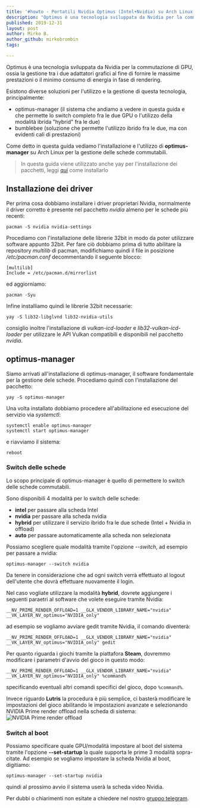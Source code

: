 ```yaml
---
title: '#howto - Portatili Nvidia Optimus (Intel+Nvidia) su Arch Linux con optimus-manager'
description: "Optimus è una tecnologia sviluppata da Nvidia per la commutazione di GPU, ossia la gestione tra i due adattatori gra.."
published: 2019-12-31
layout: post
author: Mirko B.
author_github: mirkobrombin
tags:

---
```

Optimus è una tecnologia sviluppata da Nvidia per la commutazione di GPU, ossia la gestione tra i due adattatori grafici al fine di fornire le massime prestazioni o il minimo consumo di energia in fase di rendering.

Esistono diverse soluzioni per l'utilizzo e la gestione di questa tecnologia, principalmente:
* optimus-manager (il sistema che andiamo a vedere in questa guida e che permette lo switch completo fra le due GPU o l'utilizzo della modalità ibrida "hybrid" fra le due)
* bumblebee (soluzione che permette l'utilizzo ibrido fra le due, ma con evidenti cali di prestazioni)

Come detto in questa guida vediamo l'installazione e l'utilizzo di **optimus-manager** su Arch Linux per la gestione delle schede commutabili.

> In questa guida viene utilizzato anche yay per l'installazione dei pacchetti, leggi <a href="https://linuxhub.it/articles/howto-introduzione-alla-aur-e-aur-helper">qui</a> come installarlo

## Installazione dei driver
Per prima cosa dobbiamo installare i driver proprietari Nvidia, normalmente il driver corretto è presente nel pacchetto *nvidia* almeno per le schede più recenti:
```
pacman -S nvidia nvidia-settings
```
Procediamo con l'installazione delle librerie 32bit in modo da poter utilizzare software appunto 32bit. Per fare ciò dobbiamo prima di tutto abilitare la repository *multilib* di pacman, modifichiamo quindi il file in posizione */etc/pacman.conf* decommentando il seguente blocco:
```
[multilib]
Include = /etc/pacman.d/mirrorlist
```
ed aggiorniamo:
```
pacman -Syu
```
Infine installiamo quindi le librerie 32bit necessarie:
```
yay -S lib32-libglvnd lib32-nvidia-utils
```
consiglio inoltre l'installazione di *vulkan-icd-loader* e *lib32-vulkan-icd-loader* per utilizzare le API Vulkan compatibili e disponibili nel pacchetto *nvidia*.

## optimus-manager
Siamo arrivati all'installazione di optimus-manager, il software fondamentale per la gestione dele schede. Procediamo quindi con l'installazione del pacchetto:
```
yay -S optimus-manager
```
Una volta installato dobbiamo procedere all'abilitazione ed esecuzione del servizio via *systemctl*:
```
systemctl enable optimus-manager
systemctl start optimus-manager
```
e riavviamo il sistema:
```
reboot
```

### Switch delle schede
Lo scopo principale di optimus-manager è quello di permettere lo switch delle schede commutabili.

Sono disponibili 4 modalità per lo switch delle schede:
* **intel** per passare alla scheda Intel
* **nvidia** per passare alla scheda nvidia
* **hybrid** per utilizzare il servizio ibrido fra le due schede (Intel + Nvidia in offload)
* **auto** per passare automaticamente alla scheda non selezionata

Possiamo scegliere quale modalità tramite l'opzione *--switch*, ad esempio per passare a nvidia:
```
optimus-manager --switch nvidia
```
Da tenere in considerazione che ad ogni switch verrà effettuato al logout dell'utente che dovrà effettuare nuovamente il login.

Nel caso vogliate utilizzare la modalità **hybrid**, dovrete aggiungere i seguenti paraetri al software che volete eseguire tramite Nvidia:
```
__NV_PRIME_RENDER_OFFLOAD=1 __GLX_VENDOR_LIBRARY_NAME="nvidia" __VK_LAYER_NV_optimus="NVIDIA_only"
```
ad esempio se vogliamo avviare gedit tramite Nvidia, il comando diventerà:
```
__NV_PRIME_RENDER_OFFLOAD=1 __GLX_VENDOR_LIBRARY_NAME="nvidia" __VK_LAYER_NV_optimus="NVIDIA_only" gedit
```
Per quanto riguarda i giochi tramite la piattafora **Steam**, dovremmo modificare i parametri d'avvio del gioco in questo modo:
```
__NV_PRIME_RENDER_OFFLOAD=1 __GLX_VENDOR_LIBRARY_NAME="nvidia" __VK_LAYER_NV_optimus="NVIDIA_only" %command%
```
specificando eventuali altri comandi specifici del gioco, dopo `%command%`.

Invece riguardo **Lutris** la procedura è più semplice, ci basterà modificare le impostazioni del gioco abilitando le impostazioni avanzate e selezionando NVIDIA Prime render offload nella scheda di sistema:
![NVIDIA Prime render offload](storage/Schermata%20da%202020-01-30%2007-50-08.png)

### Switch al boot
Possiamo specificare quale GPU/modalità impostare al boot del sistema tramite l'opzione **--set-startup** la quale supporta le prime 3 modalità sopra-citate. Ad esempio se vogliamo impostare la scheda Nvidia al boot, digitiamo:
```
optimus-manager --set-startup nvidia
```
quindi al prossimo avvio il sistema userà la scheda video Nvidia.

Per dubbi o chiarimenti non esitate a chiedere nel nostro <a href="https://linuxhub.it/t.me/gentedilinux">gruppo telegram</a>.